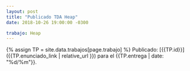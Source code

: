 ```yaml
---
layout: post
title: "Publicado TDA Heap"
date: 2018-10-26 19:00:00 -0300

trabajo: Heap
---
```

{% assign TP = site.data.trabajos[page.trabajo] %}
Publicado: [{{TP.id}}]({{TP.enunciado_link | relative_url }}) para el {{TP.entrega | date: "%d/%m"}}.
